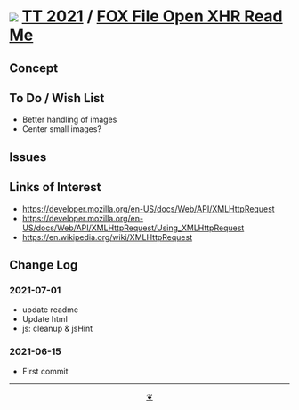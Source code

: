 # [![](https://pushme-pullyou.github.io/tootoo-2021/lib/assets/icons/mark-github.svg )](https://github.com/pushme-pullyou/tootoo-2021/ "Source code on GitHub" ) [TT 2021]( https://pushme-pullyou.github.io/tootoo-2021/ "Home page" ) / [FOX File Open XHR Read Me]( https://pushme-pullyou.github.io/tootoo-2021/lib-templates/readme.html#lib/fox-file-open-xhr/README.md)


<!--@@@
<div class=ifrResize ><iframe src=https://pushme-pullyou.github.io/tootoo-2021/lib/fox-file-open-xhr/ height=100% width=100% ></iframe></div>
_FOX File Open XHR in a resizable window. One finger to rotate. Two to zoom._

### Full Screen: [FOX File Open XHR]( https://pushme-pullyou.github.io/tootoo-2021/lib/fox-file-open-xhr/ )
@@@-->


## Concept


## To Do / Wish List

* Better handling of images
* Center small images?

## Issues


## Links of Interest

* https://developer.mozilla.org/en-US/docs/Web/API/XMLHttpRequest
* https://developer.mozilla.org/en-US/docs/Web/API/XMLHttpRequest/Using_XMLHttpRequest
* https://en.wikipedia.org/wiki/XMLHttpRequest


## Change Log

### 2021-07-01

* update readme
* Update html
* js: cleanup & jsHint

### 2021-06-15

* First commit


***

<center title="Hello! Click me to go up to the top" ><a class=aDingbat href=javascript:window.scrollTo(0,0);> ❦ </a></center>
